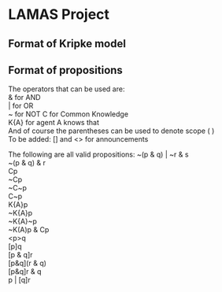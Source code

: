 # LAMAS Project

## Format of Kripke model

## Format of propositions
The operators that can be used are:  
& for AND  
| for OR  
~ for NOT
C for Common Knowledge  
K{A} for agent A knows that  
And of course the parentheses can be used to denote scope ( )  
To be added: [] and <> for announcements  


The following are all valid propositions:
~(p & q) | ~r & s  
~(p & q) & r  
Cp  
\~Cp  
\~C\~p  
C\~p  
K{A}p  
~K{A}p  
~K{A}~p  
~K(A)p & Cp  
\<p\>q  
[p]q  
[p & q]r  
[p&q]\(r \& q\)  
[p&q]r & q  
p | [q]r  